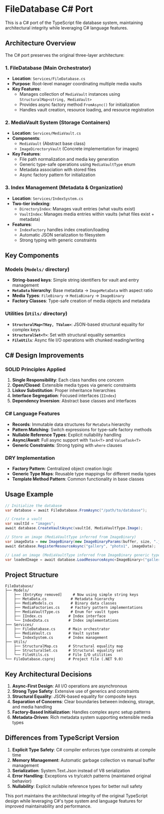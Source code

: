 # FileDatabase C# Port

This is a C# port of the TypeScript file database system, maintaining architectural integrity while leveraging C# language features.

## Architecture Overview

The C# port preserves the original three-layer architecture:

### 1. **FileDatabase** (Main Orchestrator)
- **Location**: `Services/FileDatabase.cs`
- **Purpose**: Root-level manager coordinating multiple media vaults
- **Key Features**:
  - Manages collection of `MediaVault` instances using `StructuralMap<string, MediaVault>`
  - Provides async factory method `FromAsync()` for initialization
  - Handles vault creation, resource loading, and resource registration

### 2. **MediaVault System** (Storage Containers)
- **Location**: `Services/MediaVault.cs`
- **Components**:
  - `MediaVault` (Abstract base class)
  - `ImageDirectoryVault` (Concrete implementation for images)
- **Key Features**:
  - File path normalization and media key generation
  - Generic type-safe operations using `MediaVaultType` enum
  - Metadata association with stored files
  - Async factory pattern for initialization

### 3. **Index Management** (Metadata & Organization)
- **Location**: `Services/IndexSystem.cs`
- **Two-tier indexing**:
  - `DirectoryIndex`: Manages vault entries (what vaults exist)
  - `VaultIndex`: Manages media entries within vaults (what files exist + metadata)
- **Features**:
  - `IndexFactory` handles index creation/loading
  - Automatic JSON serialization to filesystem
  - Strong typing with generic constraints

## Key Components

### Models (`Models/` directory)
- **String-based keys**: Simple string identifiers for vault and entry management
- **`MetaData` hierarchy**: Base metadata → `ImageMetaData` with aspect ratio
- **Media Types**: `FileBinary` → `MediaBinary` → `ImageBinary`
- **Factory Classes**: Type-safe creation of media objects and metadata

### Utilities (`Utils/` directory)
- **`StructuralMap<TKey, TValue>`**: JSON-based structural equality for complex keys
- **`StructuralSet<T>`**: Set with structural equality semantics
- **`FileUtils`**: Async file I/O operations with chunked reading/writing

## C# Design Improvements

### SOLID Principles Applied
1. **Single Responsibility**: Each class handles one concern
2. **Open/Closed**: Extensible media types via generic constraints
3. **Liskov Substitution**: Proper inheritance hierarchies
4. **Interface Segregation**: Focused interfaces (`IIndex`)
5. **Dependency Inversion**: Abstract base classes and interfaces

### C# Language Features
- **Records**: Immutable data structures for `MetaData` hierarchy
- **Pattern Matching**: Switch expressions for type-safe factory methods
- **Nullable Reference Types**: Explicit nullability handling
- **Async/Await**: Full async support with `Task<T>` and `ValueTask<T>`
- **Generic Constraints**: Strong typing with `where` clauses

### DRY Implementation
- **Factory Pattern**: Centralized object creation logic
- **Generic Type Maps**: Reusable type mappings for different media types
- **Template Method Pattern**: Common functionality in base classes

## Usage Example

```csharp
// Initialize the database
var database = await FileDatabase.FromAsync("/path/to/database");

// Create a vault
var vaultId = "images";
await database.CreateVaultAsync(vaultId, MediaVaultType.Image);

// Store an image (MediaVaultType inferred from ImageBinary)
var imageData = new ImageBinary(new ImageBinaryParams(buffer, size, ".jpg", 1.5));
await database.RegisterResourceAsync("gallery", "photo1", imageData);

// Load an image (MediaVaultType inferred from ImageBinary generic type)
var loadedImage = await database.LoadResourceAsync<ImageBinary>("gallery", "photo1");
```

## Project Structure

```
FileDatabase/
├── Models/
│   ├── [EntryKey removed]     # Now using simple string keys
│   ├── MetaData.cs           # Metadata hierarchy
│   ├── MediaModels.cs        # Binary data classes
│   ├── MediaFactories.cs     # Factory pattern implementations
│   ├── MediaVaultType.cs     # Enum for vault types
│   ├── IIndex.cs            # Index interface
│   └── IndexData.cs         # Index implementations
├── Services/
│   ├── FileDatabase.cs      # Main orchestrator
│   ├── MediaVault.cs        # Vault system
│   └── IndexSystem.cs       # Index management
├── Utils/
│   ├── StructuralMap.cs     # Structural equality map
│   ├── StructuralSet.cs     # Structural equality set
│   └── FileUtils.cs         # File I/O utilities
└── FileDatabase.csproj      # Project file (.NET 9.0)
```

## Key Architectural Decisions

1. **Async-First Design**: All I/O operations are asynchronous
2. **Strong Type Safety**: Extensive use of generics and constraints
3. **Structural Equality**: JSON-based equality for composite keys
4. **Separation of Concerns**: Clear boundaries between indexing, storage, and media handling
5. **Factory-Based Initialization**: Handles complex async setup patterns
6. **Metadata-Driven**: Rich metadata system supporting extensible media types

## Differences from TypeScript Version

1. **Explicit Type Safety**: C# compiler enforces type constraints at compile time
2. **Memory Management**: Automatic garbage collection vs manual buffer management
3. **Serialization**: System.Text.Json instead of V8 serialization
4. **Error Handling**: Exceptions vs try/catch patterns (maintained original behavior)
5. **Nullability**: Explicit nullable reference types for better null safety

This port maintains the architectural integrity of the original TypeScript design while leveraging C#'s type system and language features for improved maintainability and performance.
